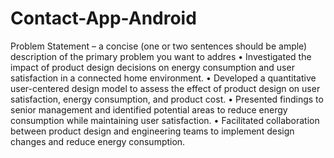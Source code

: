 # Contact-App-Android
Problem Statement – a concise (one or two sentences should be ample) description of the primary problem you want to addres
• Investigated the impact of product design decisions on energy consumption and user satisfaction in a connected home environment.
• Developed a quantitative user-centered design model to assess the effect of product design on user satisfaction, energy consumption, and product cost.
• Presented findings to senior management and identified potential areas to reduce energy consumption while maintaining user satisfaction.
• Facilitated collaboration between product design and engineering teams to implement design changes and reduce energy consumption.
